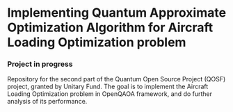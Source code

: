 # Implementing Quantum Approximate Optimization Algorithm for Aircraft Loading Optimization problem
### Project in progress
Repository for the second part of the Quantum Open Source Project (QOSF) project, granted by Unitary Fund. The goal is to implement the Aircraft Loading Optimization problem in OpenQAOA framework, and do further analysis of its performance.

